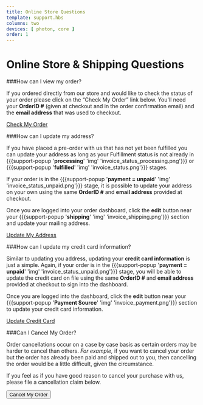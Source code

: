 ```yaml
---
title: Online Store Questions
template: support.hbs
columns: two
devices: [ photon, core ]
order: 1
---
```


Online Store & Shipping Questions
===

###How can I view my order?

If you ordered directly from our store and would like to check the status of your order
please click on the “Check My Order” link below. You'll need your **OrderID #** (given at checkout and in the order confirmation email) and the **email address** that was used to checkout.

<a href="https://dashboard.trycelery.com/status" class="button">Check My Order</a> 

###How can I update my address?

If you have placed a pre-order with us that has not yet been fulfilled you can update your address as long as your
<a>Fulfillment</a> status is not already in {{{support-popup '**processing**' 'img' 'invoice_status_processing.png'}}} or {{{support-popup '**fulfilled**' 'img' 'invoice_status.png'}}} stages. 

If your order is in the {{{support-popup '**payment = unpaid**' 'img' 'invoice_status_unpaid.png'}}} stage, it is possible to update your address on your own using the same **OrderID #** and **email address** provided at checkout. 

Once you are logged into your order dashboard, click the **edit** button near your {{{support-popup '**shipping**' 'img' 'invoice_shipping.png'}}} section and update your mailing address.

<a href="https://dashboard.trycelery.com/status" class="button">Update My Address</a>


###How can I update my credit card information?

Similar to updating you address, updating your **credit card information** is just a simple. Again, if your order is in the {{{support-popup '**payment = unpaid**' 'img' 'invoice_status_unpaid.png'}}} stage, you will be able to update the credit card on file using the same **OrderID #** and **email address** provided at checkout to sign into the dashboard.


Once you are logged into the dashboard, click the **edit** button near your {{{support-popup '**Payment Source**' 'img' 'invoice_payment.png'}}} section to update your credit card information.

<a href="https://dashboard.trycelery.com/status" class="button">Update Credit Card</a>


###Can I Cancel My Order?

Order cancellations occur on a case by case basis as certain orders may be harder to cancel than others. *For example,* if you want to cancel your order but the order has already been paid and shipped out to you, then cancelling the order would be a little difficult, given the circumstance.

If you feel as if you have good reason to cancel your purchase with us, please file a cancellation claim below.

<form>
	<a> <input class="button" type="button" value="Cancel My Order" onClick="script: Zenbox.show(); return false;" /> </a>
</form>


